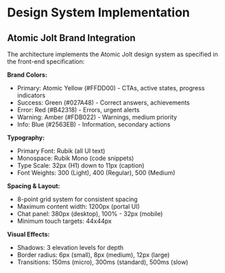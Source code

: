 # Design System Implementation

## Atomic Jolt Brand Integration

The architecture implements the Atomic Jolt design system as specified in the front-end specification:

**Brand Colors:**
- Primary: Atomic Yellow (#FFDD00) - CTAs, active states, progress indicators
- Success: Green (#027A48) - Correct answers, achievements
- Error: Red (#B42318) - Errors, urgent alerts
- Warning: Amber (#FDB022) - Warnings, medium priority
- Info: Blue (#2563EB) - Information, secondary actions

**Typography:**
- Primary Font: Rubik (all UI text)
- Monospace: Rubik Mono (code snippets)
- Type Scale: 32px (H1) down to 11px (caption)
- Font Weights: 300 (Light), 400 (Regular), 500 (Medium)

**Spacing & Layout:**
- 8-point grid system for consistent spacing
- Maximum content width: 1200px (portal UI)
- Chat panel: 380px (desktop), 100% - 32px (mobile)
- Minimum touch targets: 44x44px

**Visual Effects:**
- Shadows: 3 elevation levels for depth
- Border radius: 6px (small), 8px (medium), 12px (large)
- Transitions: 150ms (micro), 300ms (standard), 500ms (slow)
